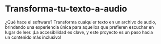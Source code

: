 # Transforma-tu-texto-a-audio
¿Qué hace el software? Transforma cualquier texto en un archivo de audio, brindando una experiencia única para aquellos que prefieren escuchar en lugar de leer. ¡La accesibilidad es clave, y este proyecto es un paso hacia un contenido más inclusivo!
